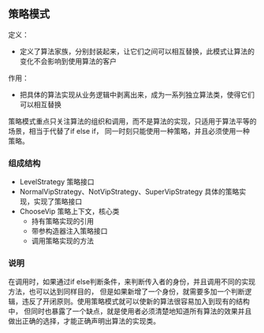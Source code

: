 ## 策略模式
定义：
- 定义了算法家族，分别封装起来，让它们之间可以相互替换，此模式让算法的变化不会影响到使用算法的客户

作用：
- 把具体的算法实现从业务逻辑中剥离出来，成为一系列独立算法类，使得它们可以相互替换

策略模式重点只关注算法的组织和调用，而不是算法的实现，只适用于算法平等的场景，相当于代替了if else if，
同一时刻只能使用一种策略，并且必须使用一种策略。

### 组成结构
- LevelStrategy    策略接口
- NormalVipStrategy、NotVipStrategy、SuperVipStrategy    具体的策略实现，实现了策略接口
- ChooseVip    策略上下文，核心类
  - 持有策略实现的引用
  - 带参构造器注入策略接口
  - 调用策略实现的方法
  
### 说明
在调用时，如果通过if else判断条件，来判断传入者的身份，并且调用不同的实现方法，也可以达到同样目的，
但是如果新增了一个身份，就需要多加一个判断逻辑，违反了开闭原则。使用策略模式就可以使新的算法很容易加入到现有的结构中，
但同时也暴露了一个缺点，就是使用者必须清楚地知道所有算法的效果并且做出正确的选择，才能正确声明出算法的实现类。
